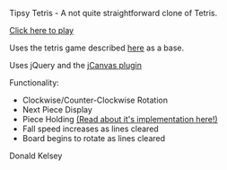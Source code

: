Tipsy Tetris - A not quite straightforward clone of Tetris.

[Click here to play](http://shadefinale.github.io/tipsy_tetris/)

Uses the tetris game described [here](http://codeincomplete.com/posts/2011/10/10/javascript_tetris/) as a base.

Uses jQuery and the [jCanvas plugin](http://projects.calebevans.me/jcanvas/downloads/)

Functionality:
- Clockwise/Counter-Clockwise Rotation
- Next Piece Display
- Piece Holding [(Read about it's implementation here!)](donaldkelsey.com/blog/hold-my-l-block/)
- Fall speed increases as lines cleared
- Board begins to rotate as lines cleared

Donald Kelsey


